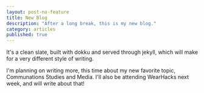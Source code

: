 ```yaml
---
layout: post-no-feature
title: New Blog
description: "After a long break, this is my new blog."
category: articles
published: true
---
```

It's a clean slate, built with dokku and served through jekyll, which will make for a very different style of writing.

I'm planning on writing more, this time about my new favorite topic, Communations Studies and Media.
I'll also be attending WearHacks next week, and will write about that!
